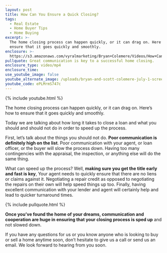 ```yaml
---
layout: post
title: How Can You Ensure a Quick Closing?
tags:
  - Real Estate
  - Home Buyer Tips
  - Home Buying
excerpt: >-
  The home closing process can happen quickly, or it can drag on. Here’s how to
  ensure that it goes quickly and smoothly.
enclosure: >-
  https://s3.amazonaws.com/vyralmarketing/Bryan+Colemere/Videos/How+Can+You+Ensure+a+Quick+Closing%253F.mp4
pullquote: Great communication is key to a successful home closing.
enclosure_type: video/mp4
enclosure_time:
use_youtube_image: false
youtube_alternate_image: /uploads/bryan-and-scott-colemere-july-1-screen-shot-no-play.jpg
youtube_code: ePLMrmS747c
---
```


{% include youtube.html %}

The home closing process can happen quickly, or it can drag on. Here’s how to ensure that it goes quickly and smoothly.

Today we are talking about how long it takes to close a loan and what you should and should not do in order to speed up the process.

First, let’s talk about the things you should not do. **Poor communication is definitely high on the list**. Poor communication with your agent, or loan officer, or the buyer will slow the process down. Having too many contingencies with the appraisal, the inspection, or anything else will do the same thing.

What can speed up the process? Well, **making sure you get the title early and fast is key**, Your agent needs to quickly ensure that there are no liens or claims against it. Negotiating a repair credit as opposed to negotiating the repairs on their own will help speed things up too. Finally, having excellent communication with your lender and agent will certainly help and lead to quicker turnaround times.

{% include pullquote.html %}

**Once you’ve found the home of your dreams, communication and cooperation are huge in ensuring that your closing process is sped up** and not slowed down.

If you have any questions for us or you know anyone who is looking to buy or sell a home anytime soon, don’t hesitate to give us a call or send us an email. We look forward to hearing from you soon.